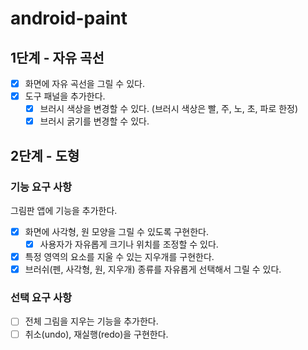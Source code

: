 # android-paint

## 1단계 - 자유 곡선

- [x] 화면에 자유 곡선을 그릴 수 있다.
- [x] 도구 패널을 추가한다.
    - [x] 브러시 색상을 변경할 수 있다. (브러시 색상은 빨, 주, 노, 초, 파로 한정)
    - [x] 브러시 굵기를 변경할 수 있다.
  
## 2단계 - 도형

### 기능 요구 사항

그림판 앱에 기능을 추가한다.

- [x] 화면에 사각형, 원 모양을 그릴 수 있도록 구현한다.
    - [x] 사용자가 자유롭게 크기나 위치를 조정할 수 있다.
- [x] 특정 영역의 요소를 지울 수 있는 지우개를 구현한다.
- [x] 브러쉬(펜, 사각형, 원, 지우개) 종류를 자유롭게 선택해서 그릴 수 있다.

### 선택 요구 사항

- [ ] 전체 그림을 지우는 기능을 추가한다.
- [ ] 취소(undo), 재실행(redo)을 구현한다.